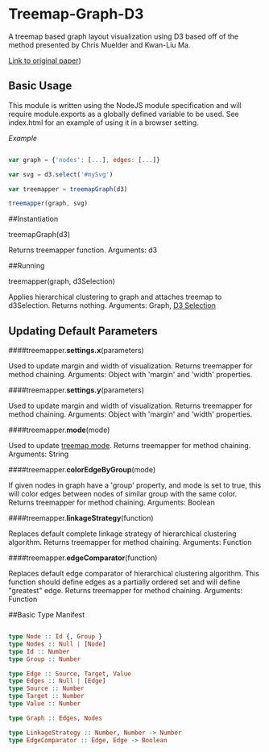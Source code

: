 # Treemap-Graph-D3

A treemap based graph layout visualization using D3 based off of the method presented by Chris Muelder and Kwan-Liu Ma.

[Link to original paper](http://www.cs.ucdavis.edu/~ma/papers/EuroVis06_YueWang.pdf))

## Basic Usage

This module is written using the NodeJS module specification and will require module.exports 
as a globally defined variable to be used. See index.html for an example of using it in a browser setting.

*Example*
```javascript

var graph = {'nodes': [...], edges: [...]}

var svg = d3.select('#mySvg')

var treemapper = treemapGraph(d3)

treemapper(graph, svg)

```

##Instantiation

treemapGraph(d3)

Returns treemapper function.
Arguments: d3

##Running

treemapper(graph, d3Selection)

Applies hierarchical clustering to graph and attaches treemap to d3Selection. Returns nothing.
Arguments: Graph, [D3 Selection](https://github.com/mbostock/d3/wiki/Selections)

## Updating Default Parameters

####treemapper.<b>settings.x</b>(parameters)

Used to update margin and width of visualization. Returns treemapper for method chaining.
Arguments: Object with 'margin' and 'width' properties.

####treemapper.<b>settings.y</b>(parameters)

Used to update margin and width of visualization. Returns treemapper for method chaining.
Arguments: Object with 'margin' and 'width' properties.

####treemapper.<b>mode</b>(mode)

Used to update [treemap mode](https://github.com/mbostock/d3/wiki/Treemap-Layout#mode). Returns treemapper for method chaining.
Arguments: String

####treemapper.<b>colorEdgeByGroup</b>(mode)

 
If given nodes in graph have a 'group' property, and mode is set to true, this will color edges between nodes of similar group with the same color. Returns treemapper for method chaining.
Arguments: Boolean

####treemapper.<b>linkageStrategy</b>(function)

Replaces default complete linkage strategy of hierarchical clustering algorithm. Returns treemapper for method chaining.
Arguments: Function

####treemapper.<b>edgeComparator</b>(function)

Replaces default edge comparator of hierarchical clustering algorithm. This function should define edges as a partially ordered set and will define "greatest" edge. Returns treemapper for method chaining.
Arguments: Function

##Basic Type Manifest

```Haskell

type Node :: Id {, Group }
type Nodes :: Null | [Node]
type Id :: Number
type Group :: Number

type Edge :: Source, Target, Value
type Edges :: Null | [Edge]
type Source :: Number
type Target :: Number
type Value :: Number

type Graph :: Edges, Nodes

type LinkageStrategy :: Number, Number -> Number
type EdgeComparator :: Edge, Edge -> Boolean  
```



